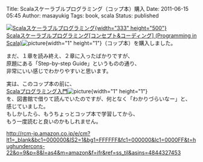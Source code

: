 Title: Scalaスケーラブルプログラミング（コップ本）購入
Date: 2011-06-15 05:45
Author: masayukig
Tags: book, scala
Status: published

[![Scalaスケーラブルプログラミング](http://farm3.static.flickr.com/2592/5833994866_b0a8f0e29f.jpg){width="333"
height="500"}](http://www.flickr.com/photos/masayun/5833994866/ "Scalaスケーラブルプログラミング by masayukig, on Flickr")  
[Scalaスケーラブルプログラミング\[コンセプト&コーディング\] (Programming
in
Scala)](http://www.amazon.co.jp/gp/product/4844327453/ref=as_li_ss_tl?ie=UTF8&tag=hughundercons-22&linkCode=as2&camp=247&creative=7399&creativeASIN=4844327453)![picture](http://www.assoc-amazon.jp/e/ir?t=&l=as2&o=9&a=4844327453){width="1"
height="1"}（コップ本）を購入しました。

まだ、１章を読み終え、２章に入ったばかりですが、  
原題にある「Step-by-step Guide」というものの通り、  
非常にいい感じでわかりやすいと思います。

実は、このコップ本の前に、  
[Scalaプログラミング入門](http://www.amazon.co.jp/gp/product/4822284239/ref=as_li_ss_tl?ie=UTF8&tag=hughundercons-22&linkCode=as2&camp=247&creative=7399&creativeASIN=4822284239)![picture](http://www.assoc-amazon.jp/e/ir?t=&l=as2&o=9&a=4822284239){width="1"
height="1"}  
を、図書館で借りて読んでいたのですが、何となく「わかりづらいなー」と、  
感じていました。  
もしかしたら、もうちょっとコップ本で学習してから、  
もう一度読むと良いのかもしれません。

<http://rcm-jp.amazon.co.jp/e/cm?lt1=_blank&bc1=000000&IS2=1&bg1=FFFFFF&fc1=000000&lc1=0000FF&t=hughundercons-22&o=9&p=8&l=as4&m=amazon&f=ifr&ref=ss_til&asins=4844327453>
